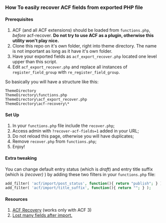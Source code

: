 ### How To easily recover ACF fields from exported PHP file

#### Prerequisites
1. ACF (and all ACF extensions) should be loaded from `functions.php`, _before_ acf-recover. **Do not try to use ACF as a plugin, otherwise this utility won't play nice.**
1. Clone this repo on it's own folder, right into theme directory. The name is not important as long as it have it's own folder.
2. Have your exported fields as `acf_export_recover.php` located one level upper than this script.
3. Edit `acf_export_recover.php` and replace all instances of `register_field_group` with `re_register_field_group`.

So basically you will have a structure like this:

```
ThemeDirectory
ThemeDirectory\functions.php
ThemeDirectory\acf_export_recover.php
ThemeDirectory\acf-recovery\*
```

#### Set Up
1. In your `functions.php` file include the `recover.php`;
2. Access admin with `?recover-acf-fields=1` added in your URL;
3. Do not reload this page, otherwise you will have duplicates;
4. Remove `recover.php` from `functions.php`;
4. Enjoy!


#### Extra tweaking
You can change default entry status (which is _draft_) and entry title suffix (which is _(recover)_ ) by adding these two filters in your `functions.php` file:

```php
add_filter( 'acf/import/post_status', function(){ return "publish"; } );
add_filter( 'acf/import/title_suffix', function(){ return ""; } );
```


#### Resources
1. [ACF Recovery](https://github.com/seamusleahy/ACF-PHP-Recovery) (works only with ACF 3)
2. [Lost many fields after import.](http://support.advancedcustomfields.com/forums/topic/lost-many-fields-after-import/)